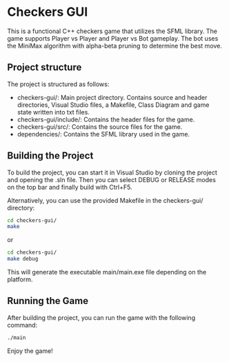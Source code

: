 # Checkers GUI
This is a functional C++ checkers game that utilizes the SFML library. The game supports Player vs Player and Player vs Bot gameplay. The bot uses the MiniMax algorithm with alpha-beta pruning to determine the best move.

## Project structure
The project is structured as follows:
- checkers-gui/: Main project directory. Contains source and header directories, Visual Studio files, a Makefile, Class Diagram and game state written into txt files.
- checkers-gui/include/: Contains the header files for the game.
- checkers-gui/src/: Contains the source files for the game.
- dependencies/: Contains the SFML library used in the game.

## Building the Project
To build the project, you can start it in Visual Studio by cloning the project and opening the .sln file. Then you can select DEBUG or RELEASE modes on the top bar and finally build with Ctrl+F5.

Alternatively, you can use the provided Makefile in the checkers-gui/ directory:

```bash
cd checkers-gui/
make
```

or

```bash
cd checkers-gui/
make debug
```

This will generate the executable main/main.exe file depending on the platform.

## Running the Game
After building the project, you can run the game with the following command:

```bash
./main
```

Enjoy the game!
